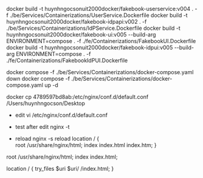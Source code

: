 <!-- Build image -->

docker build -t huynhngocsonuit2000docker/fakebook-userservice:v004 . -f ./be/Services/Containerizations/UserService.Dockerfile
docker build -t huynhngocsonuit2000docker/fakebook-idpapi:v002 . -f ./be/Services/Containerizations/IdPService.Dockerfile
docker build -t huynhngocsonuit2000docker/fakebook-ui:v005 --build-arg ENVIRONMENT=compose . -f ./fe/Containerizations/FakebookUI.Dockerfile
docker build -t huynhngocsonuit2000docker/fakebook-idpui:v005 --build-arg ENVIRONMENT=compose . -f ./fe/Containerizations/FakebookIdPUI.Dockerfile

<!-- Run docker compose -->

docker compose -f ./be/Services/Containerizations/docker-compose.yaml down
docker compose -f ./be/Services/Containerizations/docker-compose.yaml up -d

<!-- Copy file from container -->

docker cp 4789597bd8ab:/etc/nginx/conf.d/default.conf /Users/huynhngocson/Desktop

<!-- SSH ngix -->

- edit
  vi /etc/nginx/conf.d/default.conf

- test after edit
  nginx -t

- reload
  nginx -s reload
  location / {  
   root /usr/share/nginx/html;
  index index.html index.htm;
  }

root /usr/share/nginx/html;
index index.html;

location / {
try_files $uri $uri/ /index.html;
}
